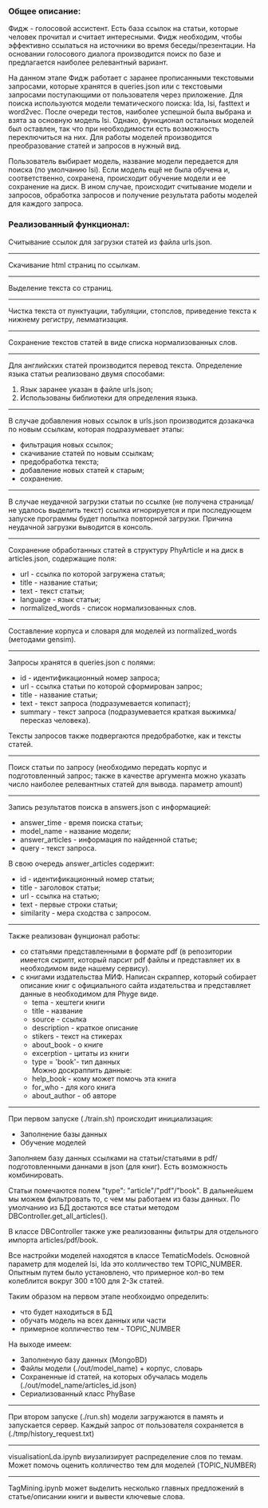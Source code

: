 ### Общее описание:

Фидж - голосовой ассистент. Есть база ссылок на статьи, которые человек прочитал и считает интересными. Фидж необходим, чтобы эффективно ссылаться на источники во время беседы/презентации. На основании голосового диалога производится поиск по базе и предлагается наиболее релевантный вариант.

На данном этапе Фидж работает с заранее прописанными текстовыми запросами, которые хранятся в queries.json или с текстовыми запросами поступающими от пользователя через приложение.
Для поиска используются модели тематического поиска: lda, lsi, fasttext и word2vec.
После очереди тестов, наиболее успешной была выбрана и взята за основную модель lsi. Однако, функционал остальных моделей был оставлен, так что при необходимости есть возможность переключиться на них.
Для работы моделей производится преобразование статей и запросов в нужный вид.

Пользователь выбирает модель, название модели передается для поиска (по умолчанию lsi). Если модель ещё не была обучена и, соответственно, сохранена, происходит обучение модели и ее сохранение на диск. В ином случае, происходит считывание модели и запросов, обработка запросов и получение результата работы моделей для каждого запроса.

### Реализованный функционал:

Считывание ссылок для загрузки статей из файла urls.json.
***
Скачивание html страниц по ссылкам.
***
Выделение текста со страниц.
***
Чистка текста от пунктуации, табуляции, стопслов, приведение текста к нижнему регистру, лемматизация.
***
Сохранение текстов статей в виде списка нормализованных слов.
***
Для английских статей производится перевод текста. Определение языка статьи реализовано двумя способами:
1) Язык заранее указан в файле urls.json;
2) Использованы библиотеки для определения языка.
***
В случае добавления новых ссылок в urls.json производится дозакачка по новым ссылкам, которая подразумевает этапы:
- фильтрация новых ссылок;
- скачивание статей по новым ссылкам;
- предобработка текста;
- добавление новых статей к старым;
- сохранение.
***
В случае неудачной загрузки статьи по ссылке (не получена страница/не удалось выделить текст) ссылка игнорируется и при последующем запуске программы будет попытка повторной загрузки.
Причина неудачной загрузки выводится в консоль.
***
Сохранение обработанных статей в структуру PhyArticle и на диск в articles.json, содержащие поля:
- url - ссылка по которой загружена статья;
- title - название статьи;
- text - текст статьи;
- language - язык статьи;
- normalized_words - список нормализованных слов.
***
Составление корпуса и словаря для моделей из normalized_words (методами gensim).
***
Запросы хранятся в queries.json с полями:

- id - идентификационный номер запроса;
- url - ссылка статьи по которой сформирован запрос;
- title - название статьи;
- text - текст запроса (подразумевается копипаст);
- summary - текст запроса (подразумевается краткая выжимка/пересказ человека).

Тексты запросов также подвергаются предобработке, как и тексты статей.
***
Поиск статьи по запросу (необходимо передать корпус и подготовленный запрос; также в качестве аргумента можно указать число наиболее релевантных статей для вывода. параметр amount)
***

Запись результатов поиска в answers.json с информацией:

- answer_time - время поиска статьи;
- model_name - название модели;
- answer_articles - информация по найденной статье;
- query - текст запроса.

В свою очередь answer_articles содержит:

- id - идентификационный номер статьи;
- title - заголовок статьи;
- url - ссылка на статью;
- text - первые строки статьи;
- similarity - мера сходства с запросом.

***
Также реализован фунционал работы:   
- со статьями представленными в формате pdf (в репозитории имеется скрипт, который парсит pdf файлы и представляет их в необходимом виде нашему сервису).    
- с книгами издательства МИФ. Написан скраппер, который собирает описание книг с официального сайта издательства и представляет данные в необходимом для Phyge виде.  
  - tema - хештеги книги
  - title - название
  - source - ссылка
  - description - краткое описание
  - stikers - текст на стикерах
  - about_book - о книге
  - excerption - цитаты из книги
  - type = 'book'- тип данных  
Можно доскраппить данные:   
  - help_book - кому может помочь эта книга
  - for_who - для кого книга
  - about_author - об авторе
***
При первом запуске (./train.sh) происходит инициализация:
- Заполнение базы данных
- Обучение моделей

Заполняем базу данных ссылками на статьи/статьями в pdf/ подготовленными даннами в json (для книг). Есть возможность комбинировать.

Статьи помечаются полем "type": "article"/"pdf"/"book". В дальнейшем мы можем фильтровать то, с чем мы работаем из базы данных.
По умолчанию из БД достаются все статьи методом DBController.get_all_articles().

В классе DBController также уже реализованны фильтры для отдельного импорта articles/pdf/book.

Все настройки моделей находятся в классе TematicModels. Основной параметр для моделей lsi, lda это колличество тем TOPIC_NUMBER.
Опытным путем было установлено, что примерное кол-во тем колеблится вокруг 300 ±100 для 2-3к статей.

Таким образом на первом этапе необхоидмо определить:
- что будет находиться в БД
- обучать модель на всех данных или части
- примерное колличество тем - TOPIC_NUMBER

На выходе имеем:
- Заполненую базу данных (MongoBD)
- Файлы модели (./out/model_name) + корпус, словарь
- Сохраненные id статей, на которых обучалась модель (./out/model_name/articles_id.json)
- Сериализованный класс PhyBase
***
При втором запуске (./run.sh) модели загружаются в память и запускается сервер.
Каждый запрос от пользователя сохраняется в (./tmp/history_request.txt)

***
visualisationLda.ipynb виузализирует распределение слов по темам. Может помочь оценить колличество тем для моделей (TOPIC_NUMBER)
***
TagMining.ipynb может выделить несколько главных предложений в статье/описании книги и вывести ключевые слова.
